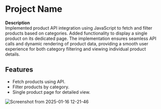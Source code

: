 # Project Name

**Description**  
Implemented product API integration using JavaScript to fetch and filter products based on categories. Added functionality to display a single product on its dedicated page. The implementation ensures seamless API calls and dynamic rendering of product data, providing a smooth user experience for both category filtering and viewing individual product details.

## Features
- Fetch products using API.
- Filter products by category.
- Single product page for detailed view.

![Screenshot from 2025-01-16 12-21-46](https://github.com/user-attachments/assets/9a520da5-8701-4e36-b2d8-b12031e2b871)
